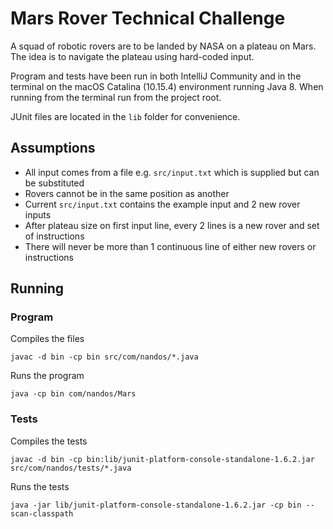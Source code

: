 # Mars Rover Technical Challenge
A squad of robotic rovers are to be landed by NASA on a plateau on Mars. The idea is to navigate the plateau using hard-coded input.

Program and tests have been run in both IntelliJ Community and in the terminal on the macOS Catalina (10.15.4) environment running Java 8. When running from the terminal run from the project root.

JUnit files are located in the `lib` folder for convenience.

## Assumptions

- All input comes from a file e.g. `src/input.txt` which is supplied but can be substituted
- Rovers cannot be in the same position as another
- Current `src/input.txt` contains the example input and 2 new rover inputs
- After plateau size on first input line, every 2 lines is a new rover and set of instructions
- There will never be more than 1 continuous line of either new rovers or instructions

## Running

### Program
Compiles the files

`javac -d bin -cp bin src/com/nandos/*.java`

Runs the program

`java -cp bin com/nandos/Mars`

### Tests
Compiles the tests

`javac -d bin -cp bin:lib/junit-platform-console-standalone-1.6.2.jar src/com/nandos/tests/*.java`

Runs the tests

`java -jar lib/junit-platform-console-standalone-1.6.2.jar -cp bin --scan-classpath`
